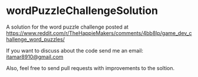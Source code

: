 # wordPuzzleChallengeSolution
A solution for the word puzzle challenge posted at https://www.reddit.com/r/TheHappieMakers/comments/4bb8lp/game_dev_challenge_word_puzzles/

If you want to discuss about the code send me an email: itamar8910@gmail.com

Also, feel free to send pull requests with improvements to the soltion.
